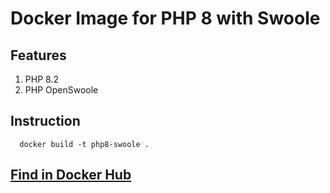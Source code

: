 # Docker Image for PHP 8 with Swoole

## Features
  1. PHP 8.2
  2. PHP OpenSwoole
## Instruction
```
  docker build -t php8-swoole .
```

## [Find in Docker Hub](https://hub.docker.com/r/ratulsaqibkhan/php8-swoole)